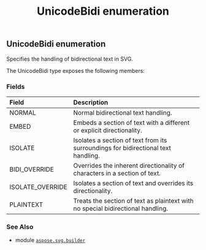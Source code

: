 ﻿---
title: UnicodeBidi enumeration
second_title: Aspose.SVG for Python via .NET API References
description: 
type: docs
weight: 1870
url: /python-net/aspose.svg.builder/unicodebidi/
is_root: false
---

## UnicodeBidi enumeration

Specifies the handling of bidirectional text in SVG.



The UnicodeBidi type exposes the following members:

### Fields
| Field | Description |
| :- | :- |
| NORMAL | Normal bidirectional text handling. |
| EMBED | Embeds a section of text with a different or explicit directionality. |
| ISOLATE | Isolates a section of text from its surroundings for bidirectional text handling. |
| BIDI_OVERRIDE | Overrides the inherent directionality of characters in a section of text. |
| ISOLATE_OVERRIDE | Isolates a section of text and overrides its directionality. |
| PLAINTEXT | Treats the section of text as plaintext with no special bidirectional handling. |



### See Also
* module [`aspose.svg.builder`](..)
